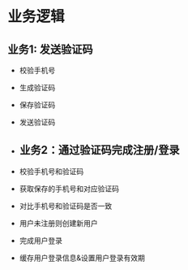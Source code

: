 # 业务逻辑
## 业务1: 发送验证码
- 校验手机号
- 生成验证码
- 保存验证码
- 发送验证码

- ## 业务2：通过验证码完成注册/登录
- 校验手机号和验证码
- 获取保存的手机号和对应验证码
- 对比手机号和验证码是否一致
- 用户未注册则创建新用户
- 完成用户登录
- 缓存用户登录信息&设置用户登录有效期

